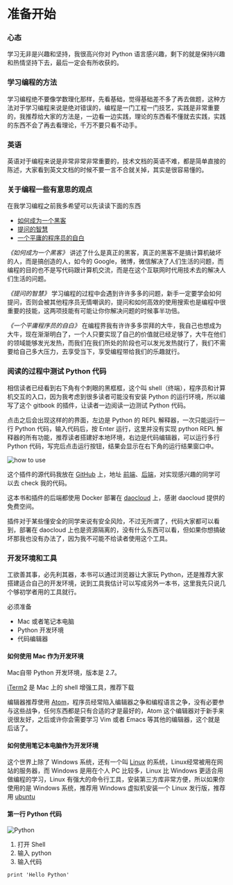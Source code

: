 # 准备开始

### 心态
学习无非是兴趣和坚持，我很高兴你对 Python 语言感兴趣，剩下的就是保持兴趣和热情坚持下去，最后一定会有所收获的。

### 学习编程的方法
学习编程绝不要像学数理化那样，先看基础，觉得基础差不多了再去做题，这种方法对于学习编程来说是绝对错误的，编程是一门工程一门技艺，实践是非常重要的，我推荐给大家的方法是，一边看一边实践，理论的东西看不懂就去实践，实践的东西不会了再去看理论，千万不要只看不动手。

### 英语
英语对于编程来说是非常非常非常重要的，技术文档的英语不难，都是简单直接的陈述，大家看到英文文档的时候不要一言不合就关掉，其实是很容易懂的。

### 关于编程一些有意思的观点
在我学习编程之前我多希望可以先读读下面的东西
* [如何成为一个黑客](http://translations.readthedocs.io/en/latest/hacker_howto.html)
* [提问的智慧](https://github.com/ruby-china/How-To-Ask-Questions-The-Smart-Way/blob/master/README-zh_CN.md)
* [一个平庸的程序员的自白](http://www.techug.com/mediocre)

*《如何成为一个黑客》* 讲述了什么是真正的黑客，真正的黑客不是搞计算机破坏的人，而是搞创造的人，如今的 Google，微博，微信解决了人们生活的问题，而编程的目的也不是写代码跟计算机交流，而是在这个互联网时代用技术去的解决人们生活的问题。

*《提问的智慧》* 学习编程的过程中会遇到许许多多的问题，新手一定要学会如何提问，否则会被其他程序员无情嘲讽的，提问和如何高效的使用搜索也是编程中很重要的技能，这两项技能有可能让你你解决问题的时候事半功倍。

*《一个平庸程序员的自白》* 在编程界我有许许多多崇拜的大牛，我自己也想成为大牛，现在渐渐明白了，一个人只要实现了自己的价值就已经足够了，大牛在他们的领域能够发光发热，而我们在我们所处的阶段也可以发光发热就行了，我们不需要给自己多大压力，去享受当下，享受编程带给我们的乐趣就行。

### 阅读的过程中测试 Python 代码
相信读者已经看到右下角有个刺眼的黑框框，这个叫 shell（终端），程序员和计算机交互的入口，因为我考虑到很多读者可能没有安装 Python 的运行环境，所以编写了这个 gitbook 的插件，让读者一边阅读一边测试 Python 代码。

点击之后会出现这样的的界面，左边是 Python 的 REPL 解释器，一次只能运行一行 Python 代码，输入代码后，按 Enter 运行，这里并没有实现 python REPL 解释器的所有功能，推荐读者搭建好本地环境，右边是代码编辑器，可以运行多行 Python 代码，写完后点击运行按钮，结果会显示在右下角的运行结果窗口中。

![how to use](http://i2.buimg.com/567571/cf47d42bdfb82633.png)

这个插件的源代码我放在 [GitHub](https://github.com) 上，地址 [前端](https://github.com/runforever/gitbook-plugin-pyshell)、[后端](https://github.com/runforever/pyshell-server)，对实现感兴趣的同学可以去 check 我的代码。

这本书和插件的后端都使用 Docker 部署在 [daocloud](http://daocloud.io) 上，感谢 daocloud 提供的免费空间。

插件对于某些懂安全的同学来说有安全风险，不过无所谓了，代码大家都可以看到，部署在 daocloud 上也是资源隔离的，没有什么东西可以看，但如果你想搞破坏那我也没有办法了，因为我不可能不给读者使用这个工具。

### 开发环境和工具
工欲善其事，必先利其器，本书可以通过浏览器让大家玩 Python，还是推荐大家搭建适合自己的开发环境，说到工具我估计可以写成另外一本书，这里我先只说几个够初学者用的工具就行。

必须准备
* Mac 或者笔记本电脑
* Python 开发环境
* 代码编辑器

#### 如何使用 Mac 作为开发环境
Mac自带 Python 开发环境，版本是 2.7。

[iTerm2](https://www.iterm2.com) 是 Mac 上的 shell 增强工具，推荐下载

编辑器推荐使用 [Atom](https://atom.io)，程序员经常陷入编辑器之争和编程语言之争，没有必要参与这些战争，任何东西都是只有合适的才是最好的，Atom 这个编辑器对于新手来说很友好，之后或许你会需要学习 Vim 或者 Emacs 等其他的编辑器，这个就是后话了。

#### 如何使用笔记本电脑作为开发环境
这个世界上除了 Windows 系统，还有一个叫 [Linux](https://zh.wikipedia.org/wiki/Linux) 的系统，Linux经常被用在网站的服务器，而 Windows 是用在个人 PC 比较多，Linux 比 Windows 更适合用做编程的学习，Linux 有强大的命令行工具，安装第三方库非常方便，所以如果你使用的是 Windows 系统，推荐用 Windows 虚拟机安装一个 Linux 发行版，推荐用 [ubuntu](http://cn.ubuntu.com)

#### 第一行 Python 代码
![Python](http://i4.buimg.com/567571/151570429c6e50c3.jpg)

1. 打开 Shell
2. 输入 python
3. 输入代码

```
print 'Hello Python'
```
